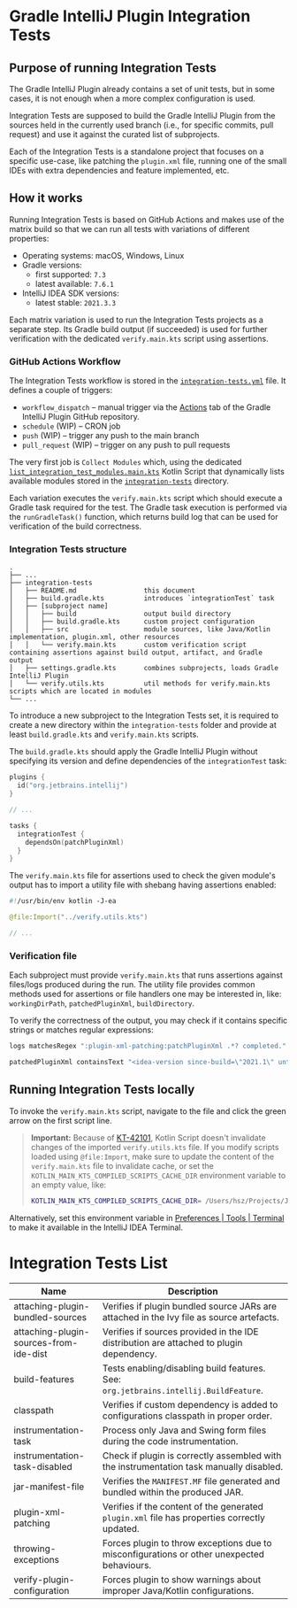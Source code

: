 # Gradle IntelliJ Plugin Integration Tests

## Purpose of running Integration Tests

The Gradle IntelliJ Plugin already contains a set of unit tests, but in some cases, it is not enough when a more complex configuration is used.

Integration Tests are supposed to build the Gradle IntelliJ Plugin from the sources held in the currently used branch (i.e., for specific commits, pull request) and use it against the curated list of subprojects.

Each of the Integration Tests is a standalone project that focuses on a specific use-case, like patching the `plugin.xml` file, running one of the small IDEs with extra dependencies and feature implemented, etc.

## How it works

Running Integration Tests is based on GitHub Actions and makes use of the matrix build so that we can run all tests with variations of different properties:
- Operating systems: macOS, Windows, Linux
- Gradle versions:
  - first supported: `7.3`
  - latest available: `7.6.1`
- IntelliJ IDEA SDK versions:
  - latest stable: `2021.3.3`

Each matrix variation is used to run the Integration Tests projects as a separate step. Its Gradle build output (if succeeded) is used for further verification with the dedicated `verify.main.kts` script using assertions.

### GitHub Actions Workflow

The Integration Tests workflow is stored in the [`integration-tests.yml`](../.github/workflows/integration-tests.yml) file.
It defines a couple of triggers:
- `workflow_dispatch` – manual trigger via the [Actions](https://github.com/JetBrains/gradle-intellij-plugin/actions) tab of the Gradle IntelliJ Plugin GitHub repository.
- `schedule` (WIP) – CRON job
- `push` (WIP) – trigger any push to the main branch
- `pull_request` (WIP) – trigger on any push to pull requests

The very first job is `Collect Modules` which, using the dedicated [`list_integration_test_modules.main.kts`](../.github/scripts/list_integration_test_modules.main.kts) Kotlin Script that dynamically lists available modules stored in the [`integration-tests`](../integration-tests) directory.

Each variation executes the `verify.main.kts` script which should execute a Gradle task required for the test.
The Gradle task execution is performed via the `runGradleTask()` function, which returns build log that can be used for verification of the build correctness.

### Integration Tests structure

```
.
├── ...
├── integration-tests
│   ├── README.md                 this document
│   ├── build.gradle.kts          introduces `integrationTest` task
│   ├── [subproject name]
│   │   ├── build                 output build directory
│   │   ├── build.gradle.kts      custom project configuration
│   │   ├── src                   module sources, like Java/Kotlin implementation, plugin.xml, other resources
│   │   └── verify.main.kts       custom verification script containing assertions against build output, artifact, and Gradle output
│   ├── settings.gradle.kts       combines subprojects, loads Gradle IntelliJ Plugin
│   └── verify.utils.kts          util methods for verify.main.kts scripts which are located in modules
└── ...
```

To introduce a new subproject to the Integration Tests set, it is required to create a new directory within the `integration-tests` folder and provide at least `build.gradle.kts` and `verify.main.kts` scripts.

The `build.gradle.kts` should apply the Gradle IntelliJ Plugin without specifying its version and define dependencies of the `integrationTest` task:

```kotlin
plugins {
  id("org.jetbrains.intellij")
}

// ...

tasks {
  integrationTest {
    dependsOn(patchPluginXml)
  }
}
```

The `verify.main.kts` file for assertions used to check the given module's output has to import a utility file with shebang having assertions enabled:

```kotlin
#!/usr/bin/env kotlin -J-ea

@file:Import("../verify.utils.kts")

// ...
```

### Verification file

Each subproject must provide `verify.main.kts` that runs assertions against files/logs produced during the run.
The utility file provides common methods used for assertions or file handlers one may be interested in, like: `workingDirPath`, `patchedPluginXml`, `buildDirectory`.

To verify the correctness of the output, you may check if it contains specific strings or matches regular expressions:

```kotlin
logs matchesRegex ":plugin-xml-patching:patchPluginXml .*? completed."

patchedPluginXml containsText "<idea-version since-build=\"2021.1\" until-build=\"2021.3.*\" />"
```

## Running Integration Tests locally

To invoke the `verify.main.kts` script, navigate to the file and click the green arrow on the first script line.

> **Important:** Because of [KT-42101](https://youtrack.jetbrains.com/issue/KT-42101), Kotlin Script doesn't invalidate changes of the imported `verify.utils.kts` file.
> If you modify scripts loaded using `@file:Import`, make sure to update the content of the `verify.main.kts` file to invalidate cache, or set the `KOTLIN_MAIN_KTS_COMPILED_SCRIPTS_CACHE_DIR` environment variable to an empty value, like:
> ```Bash
> KOTLIN_MAIN_KTS_COMPILED_SCRIPTS_CACHE_DIR= /Users/hsz/Projects/JetBrains/gradle-intellij-plugin/integration-tests/instrumentation-task/verify.main.kts
> ```

Alternatively, set this environment variable in [Preferences | Tools | Terminal](jetbrains://idea/settings?name=Tools--Terminal) to make it available in the IntelliJ IDEA Terminal.

# Integration Tests List

| Name                                   | Description                                                                                  |
|----------------------------------------|----------------------------------------------------------------------------------------------|
| attaching-plugin-bundled-sources       | Verifies if plugin bundled source JARs are attached in the Ivy file as source artefacts.     |
| attaching-plugin-sources-from-ide-dist | Verifies if sources provided in the IDE distribution are attached to plugin dependency.      |
| build-features                         | Tests enabling/disabling build features. See: `org.jetbrains.intellij.BuildFeature`.         |
| classpath                              | Verifies if custom dependency is added to configurations classpath in proper order.          |
| instrumentation-task                   | Process only Java and Swing form files during the code instrumentation.                      |
| instrumentation-task-disabled          | Check if plugin is correctly assembled with the instrumentation task manually disabled.      |
| jar-manifest-file                      | Verifies the `MANIFEST.MF` file generated and bundled within the produced JAR.               |
| plugin-xml-patching                    | Verifies if the content of the generated `plugin.xml` file has properties correctly updated. |
| throwing-exceptions                    | Forces plugin to throw exceptions due to misconfigurations or other unexpected behaviours.   |
| verify-plugin-configuration            | Forces plugin to show warnings about improper Java/Kotlin configurations.                    |
